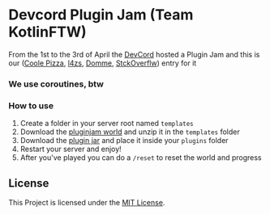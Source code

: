 # Devcord Plugin Jam (Team KotlinFTW)
From the 1st to the 3rd of April the [DevCord](https://github.com/devcordde) hosted a Plugin Jam and this is our ([Coole Pizza](https://twitter.com/coole_pizza), [l4zs](https://twitter.com/l4zs1), [Domme](https://twitter.com/DQMME), [StckOverflw](https://twitter.com/StckOverflw)) entry for it

### We use coroutines, btw 

### How to use
1. Create a folder in your server root named `templates`
2. Download the [pluginjam world](https://l4zs.de/r/pluginjam-world) and unzip it in the `templates` folder
3. Download the [plugin jar](https://github.com/StckOverflwNet/PluginJam/releases/latest) and place it inside your `plugins` folder
4. Restart your server and enjoy!
5. After you've played you can do a `/reset` to reset the world and progress

## License
This Project is licensed under the [MIT License](https://choosealicense.com/licenses/mit/).
